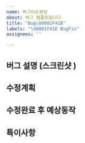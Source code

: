 ```yaml
---
name: 버그이슈생성
about: 버그 템플릿입니다.
title: "Bug\U0001F41B"
labels: "\U0001F41E BugFix"
assignees: ''

---
```


**버그 설명 (스크린샷 )**
---


**수정계획**
---


**수정완료 후 예상동작**
---


**특이사항**
---
